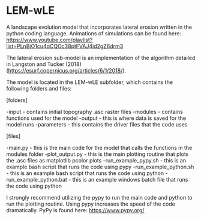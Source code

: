 # LEM-wLE
A landscape evolution model that incorporates lateral erosion written in the python coding language. Animations of simulations can be found here: https://www.youtube.com/playlist?list=PLnBjO1cu4qCQOc38ptFVAJ4id2gZ6drm3

The lateral erosion sub-model is an implementation of the algorithm detailed in Langston and Tucker (2018) (https://esurf.copernicus.org/articles/6/1/2018/). 

The model is located in the LEM-wLE subfolder, which contains the following folders and files:

[folders]

-input - contains initial topography .asc raster files 
-modules - contains functions used for the model
-output - this is where data is saved for the model runs
-parameters - this contains the driver files that the code uses

[files]

-main.py - this is the main code for the model that calls the functions in the modules folder
-plot_output.py - this is the main plotting routine that plots the .asc files as matplotlib pcolor plots
-run_example_pypy.sh - this is an example bash script that runs the code using pypy
-run_example_python.sh - this is an example bash script that runs the code using python
-run_example_python.bat - this is an example windows batch file that runs the code using python

I strongly recommend utilizing the pypy to run the main code and python to run the plotting routine. Using pypy increases the speed of the code dramatically. PyPy is found here: https://www.pypy.org/

